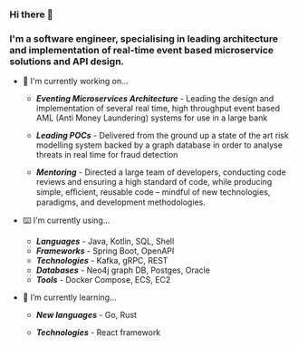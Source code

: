 ### Hi there 👋

### I'm a software engineer, specialising in leading architecture and implementation of real-time event based microservice solutions and API design.

- 🧳  I'm currently working on...

  - ***Eventing Microservices Architecture*** - Leading the design and implementation of several real time, high throughput event based AML (Anti Money Laundering) systems for use in a large bank

  - ***Leading POCs*** - Delivered from the ground up a state of the art risk modelling system backed by a graph database in order to analyse threats in real time for fraud detection
  
  - ***Mentoring*** - Directed a large team of developers, conducting code reviews and ensuring a high standard of code, while producing simple, eﬃcient, reusable code – mindful of new technologies, paradigms, and development methodologies. 
  
- ⌨️  I'm currently using...

  - ***Languages*** - Java, Kotlin, SQL, Shell
  - ***Frameworks*** - Spring Boot, OpenAPI
  - ***Technologies*** - Kafka, gRPC, REST
  - ***Databases*** - Neo4j graph DB, Postges, Oracle
  - ***Tools*** - Docker Compose, ECS, EC2

- 🌱  I’m currently learning...

  - ***New languages*** - Go, Rust
  
  - ***Technologies*** - React framework
